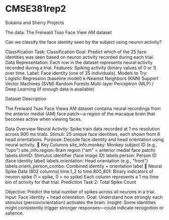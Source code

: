 # CMSE381rep2


Sukaina and Sherry Projects

The data: The Freiwald Tsao Face View AM dataset

Can we classify the face identity seen by the subject using neuron activity?

Classification Task: Classification Goal: Predict which of the 25 face identities was seen based on neuron activity recorded during each trial. Data Representation: Each row in the dataset represents neural activity recorded during a trial. Features: Spiking activity (binary values of 0 or 1) over time. Label: Face identity (one of 25 individuals). Models to Try: Logistic Regression (baseline model) k-Nearest Neighbors (KNN) Support Vector Machines (SVM) Random Forests Multi-layer Perceptron (MLP) / Deep Learning (if enough data is available)


 Dataset Description

The Freiwald Tsao Face Views AM dataset contains neural recordings from the anterior medial (AM) face patch—a region of the macaque brain that becomes active when viewing faces.

 Data Overview
Neural Activity: Spike train data recorded at 1 ms resolution across 800 ms trials.
Stimuli: 25 unique face identities, each shown from 8 head orientations.
Purpose: Decode face identity and head orientation using neural activity.
🔖 Key Columns
site_info.monkey: Monkey subject ID (e.g., "lupo")
site_info.region: Brain region ("am" = anterior medial face patch)
labels.stimID: Stimulus identifier (face image ID)
labels.person: Person ID (face identity label)
labels.orientation: Head orientation (e.g., "front")
labels.orient_person_combo: Combined identity + orientation label
🔬 Neural Spike Data (802 columns)
time.1_2 to time.800_801: Binary indicators of neuron spike (1 = spike, 0 = no spike)
Each column represents a 1 ms time bin of activity for that trial.
 Prediction Task 2: Total Spike Count

Objective: Predict the total number of spikes across all neurons in a trial.
Input: Face identity + head orientation.
Goal: Understand how strongly each stimulus (person/orientation) activates the brain.
Insight: Some identities might consistently trigger stronger responses—could indicate recognition or salience.
